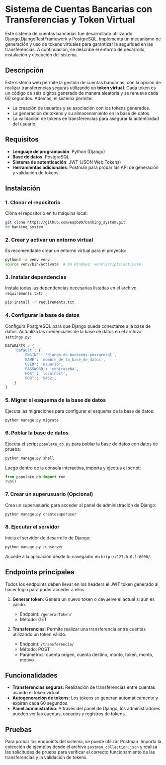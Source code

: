 
# Sistema de Cuentas Bancarias con Transferencias y Token Virtual

Este sistema de cuentas bancarias fue desarrollado utilizando Django,DjangoRestFramework y PostgreSQL. Implementa un mecanismo de generación y uso de tokens virtuales para garantizar la seguridad en las transferencias. A continuación, se describe el entorno de desarrollo, instalación y ejecución del sistema.

## Descripción

Este sistema web permite la gestión de cuentas bancarias, con la opción de realizar transferencias seguras utilizando un **token virtual**. Cada token es un código de seis dígitos generado de manera aleatoria y se renueva cada 60 segundos. Además, el sistema permite:

- La creación de usuarios y su asociación con los tokens generados.
- La generación de tokens y su almacenamiento en la base de datos.
- La validación de tokens en transferencias para asegurar la autenticidad del usuario.

## Requisitos

- **Lenguaje de programación**: Python (Django)
- **Base de datos**: PostgreSQL
- **Sistema de autenticación**: JWT (JSON Web Tokens)
- **Herramientas adicionales**: Postman para probar las API de generación y validación de tokens.

## Instalación

### 1. Clonar el repositorio

Clona el repositorio en tu máquina local:

```bash
git clone https://github.com/eapb99/banking_system.git
cd banking_system
```

### 2. Crear y activar un entorno virtual

Es recomendable crear un entorno virtual para el proyecto:

```bash
python3 -m venv venv
source venv/bin/activate  # En Windows: venv\Scripts\activate
```

### 3. Instalar dependencias

Instala todas las dependencias necesarias listadas en el archivo `requirements.txt`:

```bash
pip install -r requirements.txt
```

### 4. Configurar la base de datos

Configura PostgreSQL para que Django pueda conectarse a la base de datos. Actualiza las credenciales de la base de datos en el archivo `settings.py`:

```python
DATABASES = {
    'default': {
        'ENGINE': 'django.db.backends.postgresql',
        'NAME': 'nombre_de_la_base_de_datos',
        'USER': 'usuario',
        'PASSWORD': 'contraseña',
        'HOST': 'localhost',
        'PORT': '5432',
    }
}
```

### 5. Migrar el esquema de la base de datos

Ejecuta las migraciones para configurar el esquema de la base de datos:

```bash
python manage.py migrate
```

### 6. Poblar la base de datos

Ejecuta el script `populate_db.py` para poblar la base de datos con datos de prueba:

```bash
python manage.py shell
```
Luego dentro de la consola interactiva, importa y ejectua el script:

```python
from populate_db import run
run()
```

### 7. Crear un superusuario (Opcional)

Crea un superusuario para acceder al panel de administración de Django:

```bash
python manage.py createsuperuser
```

### 8. Ejecutar el servidor

Inicia el servidor de desarrollo de Django:

```bash
python manage.py runserver
```

Accede a la aplicación desde tu navegador en `http://127.0.0.1:8000/`.

## Endpoints principales
Todos los endpoints deben llevar en los headers el JWT token generado al hacer login para poder acceder a ellos.

1. **Generar token**: Genera un nuevo token o devuelve el actual si aún es válido.

   - Endpoint: `/generarToken/`
   - Método: GET

2. **Transferencias**: Permite realizar una transferencia entre cuentas utilizando un token válido.

   - Endpoint: `/transferencia/`
   - Método: POST
   - Parámetros: cuenta origen, cuenta destino, monto, token, monto, motivo

## Funcionalidades

- **Transferencias seguras**: Realización de transferencias entre cuentas usando el token virtual.
- **Autogeneración de tokens**: Los tokens se generan automáticamente y expiran cada 60 segundos.
- **Panel administrativo**: A través del panel de Django, los administradores pueden ver las cuentas, usuarios y registros de tokens.

## Pruebas

Para probar los endpoints del sistema, se puede utilizar Postman. Importa la colección de ejemplos desde el archivo `postman_collection.json` y realiza las solicitudes de prueba para verificar el correcto funcionamiento de las transferencias y la validación de tokens.
